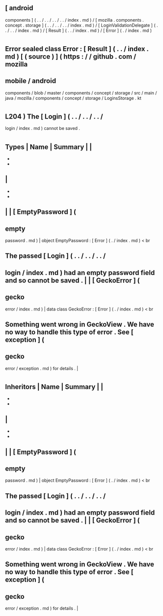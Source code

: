 [
android
-
components
]
(
.
.
/
.
.
/
.
.
/
.
.
/
index
.
md
)
/
[
mozilla
.
components
.
concept
.
storage
]
(
.
.
/
.
.
/
.
.
/
index
.
md
)
/
[
LoginValidationDelegate
]
(
.
.
/
.
.
/
index
.
md
)
/
[
Result
]
(
.
.
/
index
.
md
)
/
[
Error
]
(
.
/
index
.
md
)
#
Error
sealed
class
Error
:
[
Result
]
(
.
.
/
index
.
md
)
[
(
source
)
]
(
https
:
/
/
github
.
com
/
mozilla
-
mobile
/
android
-
components
/
blob
/
master
/
components
/
concept
/
storage
/
src
/
main
/
java
/
mozilla
/
components
/
concept
/
storage
/
LoginsStorage
.
kt
#
L204
)
The
[
Login
]
(
.
.
/
.
.
/
.
.
/
-
login
/
index
.
md
)
cannot
be
saved
.
#
#
#
Types
|
Name
|
Summary
|
|
-
-
-
|
-
-
-
|
|
[
EmptyPassword
]
(
-
empty
-
password
.
md
)
|
object
EmptyPassword
:
[
Error
]
(
.
/
index
.
md
)
<
br
>
The
passed
[
Login
]
(
.
.
/
.
.
/
.
.
/
-
login
/
index
.
md
)
had
an
empty
password
field
and
so
cannot
be
saved
.
|
|
[
GeckoError
]
(
-
gecko
-
error
/
index
.
md
)
|
data
class
GeckoError
:
[
Error
]
(
.
/
index
.
md
)
<
br
>
Something
went
wrong
in
GeckoView
.
We
have
no
way
to
handle
this
type
of
error
.
See
[
exception
]
(
-
gecko
-
error
/
exception
.
md
)
for
details
.
|
#
#
#
Inheritors
|
Name
|
Summary
|
|
-
-
-
|
-
-
-
|
|
[
EmptyPassword
]
(
-
empty
-
password
.
md
)
|
object
EmptyPassword
:
[
Error
]
(
.
/
index
.
md
)
<
br
>
The
passed
[
Login
]
(
.
.
/
.
.
/
.
.
/
-
login
/
index
.
md
)
had
an
empty
password
field
and
so
cannot
be
saved
.
|
|
[
GeckoError
]
(
-
gecko
-
error
/
index
.
md
)
|
data
class
GeckoError
:
[
Error
]
(
.
/
index
.
md
)
<
br
>
Something
went
wrong
in
GeckoView
.
We
have
no
way
to
handle
this
type
of
error
.
See
[
exception
]
(
-
gecko
-
error
/
exception
.
md
)
for
details
.
|
